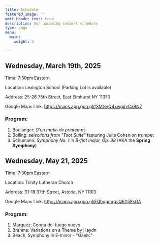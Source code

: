 ```yaml
---
title: Schedule
featured_image: ''
omit_header_text: true
description: Our upcoming concert schedule
type: page
menu:
  main:
    weight: 5

---
```


## Wednesday, March 19th, 2025

Time: 7:30pm Eastern

Location: Lexington School (Parking Lot is available)

Address: 25-26 75th Street, East Elmhurst NY 11370

Google Maps Link: https://maps.app.goo.gl/fSMGyQ4xwgdvCaBN7

### Program:

1. Boulanger: *D’un matin de printemps*
2. Bolling: *selections from "Toot Suite"* featuring Julia Cohen on trumpet
3. Schumann: *Symphony No. 1 in B-flat major, Op. 38* (AKA the **Spring Symphony**)

## Wednesday, May 21, 2025

Time: 7:30pm Eastern

Location: Trinity Lutheran Church

Address: 31-18 37th Street, Astoria, NY 11103

Google Maps Link: https://maps.app.goo.gl/EQhqgmrgvQ6Y58kGA

### Program:

1. Marquez: Conga del fuego nuevo
2. Brahms: Variations on a Theme by Haydn
3. Beach, Symphony in E-minor - "Gaelic"
